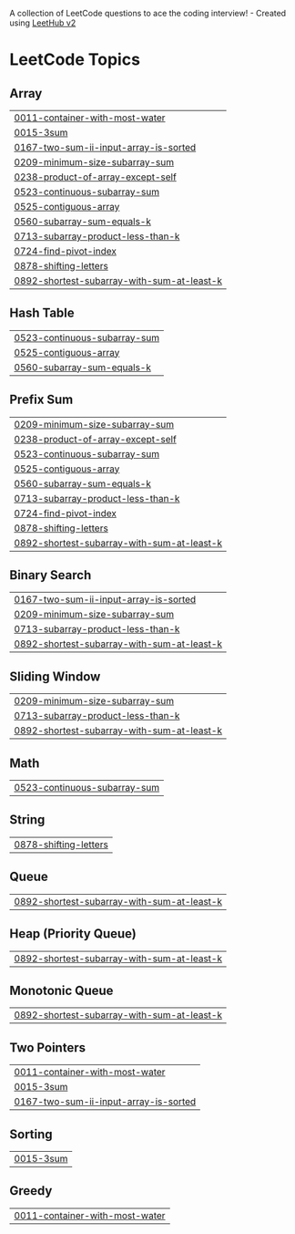 A collection of LeetCode questions to ace the coding interview! - Created using [LeetHub v2](https://github.com/arunbhardwaj/LeetHub-2.0)
<!---LeetCode Topics Start-->
# LeetCode Topics
## Array
|  |
| ------- |
| [0011-container-with-most-water](https://github.com/Evalin123/LeetCode/tree/master/0011-container-with-most-water) |
| [0015-3sum](https://github.com/Evalin123/LeetCode/tree/master/0015-3sum) |
| [0167-two-sum-ii-input-array-is-sorted](https://github.com/Evalin123/LeetCode/tree/master/0167-two-sum-ii-input-array-is-sorted) |
| [0209-minimum-size-subarray-sum](https://github.com/Evalin123/LeetCode/tree/master/0209-minimum-size-subarray-sum) |
| [0238-product-of-array-except-self](https://github.com/Evalin123/LeetCode/tree/master/0238-product-of-array-except-self) |
| [0523-continuous-subarray-sum](https://github.com/Evalin123/LeetCode/tree/master/0523-continuous-subarray-sum) |
| [0525-contiguous-array](https://github.com/Evalin123/LeetCode/tree/master/0525-contiguous-array) |
| [0560-subarray-sum-equals-k](https://github.com/Evalin123/LeetCode/tree/master/0560-subarray-sum-equals-k) |
| [0713-subarray-product-less-than-k](https://github.com/Evalin123/LeetCode/tree/master/0713-subarray-product-less-than-k) |
| [0724-find-pivot-index](https://github.com/Evalin123/LeetCode/tree/master/0724-find-pivot-index) |
| [0878-shifting-letters](https://github.com/Evalin123/LeetCode/tree/master/0878-shifting-letters) |
| [0892-shortest-subarray-with-sum-at-least-k](https://github.com/Evalin123/LeetCode/tree/master/0892-shortest-subarray-with-sum-at-least-k) |
## Hash Table
|  |
| ------- |
| [0523-continuous-subarray-sum](https://github.com/Evalin123/LeetCode/tree/master/0523-continuous-subarray-sum) |
| [0525-contiguous-array](https://github.com/Evalin123/LeetCode/tree/master/0525-contiguous-array) |
| [0560-subarray-sum-equals-k](https://github.com/Evalin123/LeetCode/tree/master/0560-subarray-sum-equals-k) |
## Prefix Sum
|  |
| ------- |
| [0209-minimum-size-subarray-sum](https://github.com/Evalin123/LeetCode/tree/master/0209-minimum-size-subarray-sum) |
| [0238-product-of-array-except-self](https://github.com/Evalin123/LeetCode/tree/master/0238-product-of-array-except-self) |
| [0523-continuous-subarray-sum](https://github.com/Evalin123/LeetCode/tree/master/0523-continuous-subarray-sum) |
| [0525-contiguous-array](https://github.com/Evalin123/LeetCode/tree/master/0525-contiguous-array) |
| [0560-subarray-sum-equals-k](https://github.com/Evalin123/LeetCode/tree/master/0560-subarray-sum-equals-k) |
| [0713-subarray-product-less-than-k](https://github.com/Evalin123/LeetCode/tree/master/0713-subarray-product-less-than-k) |
| [0724-find-pivot-index](https://github.com/Evalin123/LeetCode/tree/master/0724-find-pivot-index) |
| [0878-shifting-letters](https://github.com/Evalin123/LeetCode/tree/master/0878-shifting-letters) |
| [0892-shortest-subarray-with-sum-at-least-k](https://github.com/Evalin123/LeetCode/tree/master/0892-shortest-subarray-with-sum-at-least-k) |
## Binary Search
|  |
| ------- |
| [0167-two-sum-ii-input-array-is-sorted](https://github.com/Evalin123/LeetCode/tree/master/0167-two-sum-ii-input-array-is-sorted) |
| [0209-minimum-size-subarray-sum](https://github.com/Evalin123/LeetCode/tree/master/0209-minimum-size-subarray-sum) |
| [0713-subarray-product-less-than-k](https://github.com/Evalin123/LeetCode/tree/master/0713-subarray-product-less-than-k) |
| [0892-shortest-subarray-with-sum-at-least-k](https://github.com/Evalin123/LeetCode/tree/master/0892-shortest-subarray-with-sum-at-least-k) |
## Sliding Window
|  |
| ------- |
| [0209-minimum-size-subarray-sum](https://github.com/Evalin123/LeetCode/tree/master/0209-minimum-size-subarray-sum) |
| [0713-subarray-product-less-than-k](https://github.com/Evalin123/LeetCode/tree/master/0713-subarray-product-less-than-k) |
| [0892-shortest-subarray-with-sum-at-least-k](https://github.com/Evalin123/LeetCode/tree/master/0892-shortest-subarray-with-sum-at-least-k) |
## Math
|  |
| ------- |
| [0523-continuous-subarray-sum](https://github.com/Evalin123/LeetCode/tree/master/0523-continuous-subarray-sum) |
## String
|  |
| ------- |
| [0878-shifting-letters](https://github.com/Evalin123/LeetCode/tree/master/0878-shifting-letters) |
## Queue
|  |
| ------- |
| [0892-shortest-subarray-with-sum-at-least-k](https://github.com/Evalin123/LeetCode/tree/master/0892-shortest-subarray-with-sum-at-least-k) |
## Heap (Priority Queue)
|  |
| ------- |
| [0892-shortest-subarray-with-sum-at-least-k](https://github.com/Evalin123/LeetCode/tree/master/0892-shortest-subarray-with-sum-at-least-k) |
## Monotonic Queue
|  |
| ------- |
| [0892-shortest-subarray-with-sum-at-least-k](https://github.com/Evalin123/LeetCode/tree/master/0892-shortest-subarray-with-sum-at-least-k) |
## Two Pointers
|  |
| ------- |
| [0011-container-with-most-water](https://github.com/Evalin123/LeetCode/tree/master/0011-container-with-most-water) |
| [0015-3sum](https://github.com/Evalin123/LeetCode/tree/master/0015-3sum) |
| [0167-two-sum-ii-input-array-is-sorted](https://github.com/Evalin123/LeetCode/tree/master/0167-two-sum-ii-input-array-is-sorted) |
## Sorting
|  |
| ------- |
| [0015-3sum](https://github.com/Evalin123/LeetCode/tree/master/0015-3sum) |
## Greedy
|  |
| ------- |
| [0011-container-with-most-water](https://github.com/Evalin123/LeetCode/tree/master/0011-container-with-most-water) |
<!---LeetCode Topics End-->